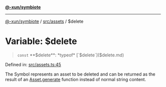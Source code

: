 [**@-xun/symbiote**](../../../README.md)

***

[@-xun/symbiote](../../../README.md) / [src/assets](../README.md) / $delete

# Variable: $delete

> `const` **$delete**: *typeof* [`$delete`]($delete.md)

Defined in: [src/assets.ts:45](https://github.com/Xunnamius/symbiote/blob/4231719a4050b5b3956e3e19d12d8c469fd0bd37/src/assets.ts#L45)

The Symbol represents an asset to be deleted and can be returned as the
result of an [Asset.generate](../type-aliases/Asset.md#generate) function instead of normal string
content.
